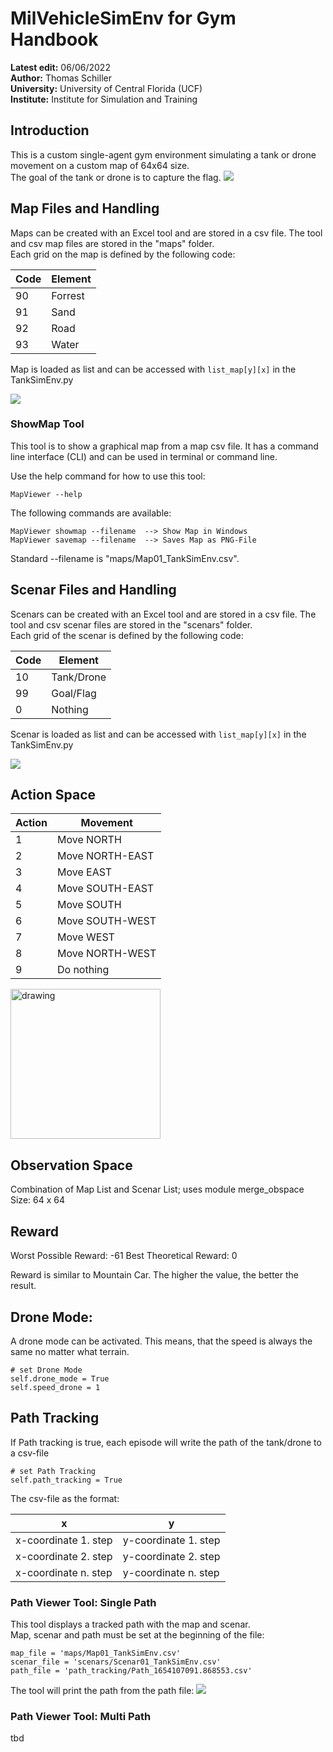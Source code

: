 # MilVehicleSimEnv for Gym Handbook
**Latest edit:** 06/06/2022<br>
**Author:** Thomas Schiller<br>
**University:** University of Central Florida (UCF)<br>
**Institute:** Institute for Simulation and Training<br>

## Introduction
This is a custom single-agent gym environment simulating a tank or drone movement on a custom map of 64x64 size.<br>
The goal of the tank or drone is to capture the flag.
![](img/gymtankenv_screenshot.png)

## Map Files and Handling

Maps can be created with an Excel tool and are stored in a csv file. The tool and csv map files are stored in the "maps" folder.<br>
Each grid on the map is defined by the following code:

|Code   |Element    |
|-------|-----------|
|90     |Forrest    |
|91     |Sand       |
|92     |Road       |
|93     |Water      |

Map is loaded as list and can be accessed with `list_map[y][x]` in the TankSimEnv.py

![](img/excel_tool_map.png)

### ShowMap Tool
This tool is to show a graphical map from a map csv file. It has a command line interface (CLI) and can be used in terminal or command line.<br>

Use the help command for how to use this tool:

	MapViewer --help
	
   The following commands are available:
    
	MapViewer showmap --filename  --> Show Map in Windows
	MapViewer savemap --filename  --> Saves Map as PNG-File

Standard --filename is "maps/Map01_TankSimEnv.csv".
    
## Scenar Files and Handling

Scenars can be created with an Excel tool and are stored in a csv file. The tool and csv scenar files are stored in the "scenars" folder.<br>
Each grid of the scenar is defined by the following code:

|Code   |Element    |
|-------|-----------|
|10     |Tank/Drone |
|99     |Goal/Flag  |
|0      |Nothing    |

Scenar is loaded as list and can be accessed with `list_map[y][x]` in the TankSimEnv.py

![](img/excel_tool_scenar.png)
    
## Action Space

|Action|Movement        |
|------|----------------|
|1     |Move NORTH      |
|2     |Move NORTH-EAST |
|3     |Move EAST       |
|4     |Move SOUTH-EAST |
|5     |Move SOUTH      |
|6     |Move SOUTH-WEST |
|7     |Move WEST       |
|8     |Move NORTH-WEST |
|9     |Do nothing      |

<img src="img/Action_Space.png" alt="drawing" width="240"/>
    
## Observation Space
Combination of Map List and Scenar List; uses module merge_obspace<br>
Size: 64 x 64

## Reward
Worst Possible Reward: -61
Best Theoretical Reward: 0

Reward is similar to Mountain Car. The higher the value, the better the result.

## Drone Mode:
A drone mode can be activated. This means, that the speed is always the same no matter what terrain.

	# set Drone Mode
	self.drone_mode = True
	self.speed_drone = 1

## Path Tracking
If Path tracking is true, each episode will write the path of the tank/drone to a csv-file<br>

    # set Path Tracking
    self.path_tracking = True

The csv-file as the format:

|x                    |y                    |
|---------------------|---------------------|
|x-coordinate 1. step |y-coordinate 1. step |
|x-coordinate 2. step |y-coordinate 2. step |
|x-coordinate n. step |y-coordinate n. step |
    
    
### Path Viewer Tool: Single Path
This tool displays a tracked path with the map and scenar.<br>
Map, scenar and path must be set at the beginning of the file:

	map_file = 'maps/Map01_TankSimEnv.csv'
	scenar_file = 'scenars/Scenar01_TankSimEnv.csv'
	path_file = 'path_tracking/Path_1654107091.868553.csv'
	
The tool will print the path from the path file:
![](img/single_path_track_plot.png)

### Path Viewer Tool: Multi Path
tbd